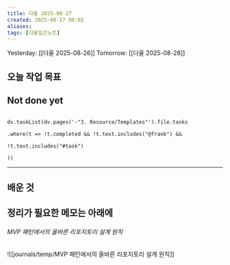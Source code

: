 ```yaml
---
title: 다울 2025-08-27
created: 2025-08-27 08:03
aliases: 
tags: [다울일간노트]
---
```



Yesterday: [[다울 2025-08-26]] 
Tomorrow: [[다울 2025-08-28]] 




## 오늘 작업 목표




## Not done yet

```dataviewjs

dv.taskList(dv.pages('-"3. Resource/Templates"').file.tasks

.where(t => !t.completed && !t.text.includes("@frank") &&

!t.text.includes("#task")

))

```

---

## 배운 것




## 정리가 필요한 메모는 아래에



###### MVP 패턴에서의 올바른 리포지토리 설계 원칙
![[journals/temp/MVP 패턴에서의 올바른 리포지토리 설계 원칙]]
